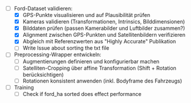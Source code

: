 - [ ] Ford-Dataset validieren:
  - [x] GPS-Punkte visualisieren und auf Plausibilität prüfen
  - [x] Kameras validieren (Transformationen, Intrinsics, Bilddimensionen)
  - [x] Bilddaten prüfen (passen Kamerabilder und Luftbilder zusammen?)
  - [x] Alignment zwischen GPS-Punkten und Satellitenbildern verifizieren
  - [x] Abgleich mit Referenzwerten aus "Highly Accurate" Publikation
  - [ ] Write Issue about sorting the txt file

- [ ] Preprocessing-Wrapper entwickeln:
  - [ ] Augmentierungen definieren und konfigurierbar machen
  - [ ] Satelliten-Cropping über affine Transformation (Shift + Rotation berücksichtigen)
  - [ ] Rotationen konsistent anwenden (inkl. Bodyframe des Fahrzeugs)

- [ ] Training
  - [ ] Check if ford_ha sorted does effect performance

